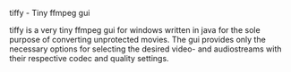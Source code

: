 tiffy - Tiny ffmpeg gui 

tiffy is a very tiny ffmpeg gui for windows written in java for the sole purpose of converting unprotected movies.
The gui provides only the necessary options for selecting the desired video- and audiostreams with their respective codec and quality settings.
